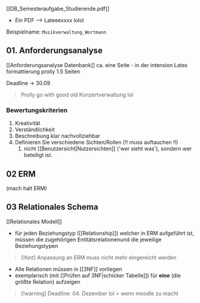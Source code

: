 [[DB_Semesteraufgabe_Studierende.pdf]]
- _Ein_ PDF --> Lateeexxxx lolol


Beispielname: `Musikverwaltung_Wortmann`


## 01. Anforderungsanalyse
[[Anforderungsanalyse Datenbank]]
ca. eine Seite - in der intension Latex formattierung prolly 1.5 Seiten

Deadline -> 30.09

> Prolly go with good old Konzertverwaltung lol
### Bewertungskriterien
1. Kreativität
2. Verständlichkeit
3. Beschreibung klar nachvollziehbar
4. Definieren Sie verschiedene Sichten/Rollen (!! muss auftauchen !!)
	1. nicht [[Benutzersicht|Nutzersichten]] ('wer sieht was'), sondern wer beteiligt ist.

## 02 ERM
(mach halt ERM)

## 03 Relationales Schema
[[Relationales Modell]]
- für jeden Beziehungstyp ([[Relationship]]) welcher in ERM aufgeführt ist, müssen die zugehörigen Entitätsrelationenund die jeweilige Beziehungstypen

> [!hint] Anpassung an ERM muss nicht mehr eingereicht werden

- Alle Relationen müssen in [[3NF]] vorliegen
- exemplarisch (mit [[Prüfen auf 3NF|schicker Tabelle]]) für **eine** (die größte Relation) aufzeigen

> [!warning] Deadline: 04. Dezember lol > wenn moodle zu macht



